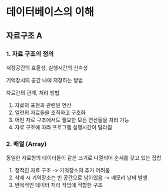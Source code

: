 # 데이터베이스의 이해

## 자료구조 A

### 1. 자료 구조의 정의

저장공간의 효율성, 실행시간의 신속성

기억장치의 공간 내에 저장하는 방법

자료간의 관계, 처리 방법

1. 자료의 표현과 관련된 연산
2. 일련의 자료들을 조직하고 구조화
3. 어떤 자료 구조에서도 필요한 모든 연산들을 처리 가능
4. 자료 구조에 따라 프로그램 실행시간이 달라짐

### 2. 배열 (Array)

동일한 자료형의 데이터들이 같은 크기로 나열되어 순서를 갖고 있는 집합

1. 정적인 자료 구조 -> 기억장소의 추가 어려움
2. 삭제 시 기억장소는 빈 공간으로 남아있음 -> 메모리 낭비 발생
3. 반복적인 데이터 처리 작업에 적합한 구조
